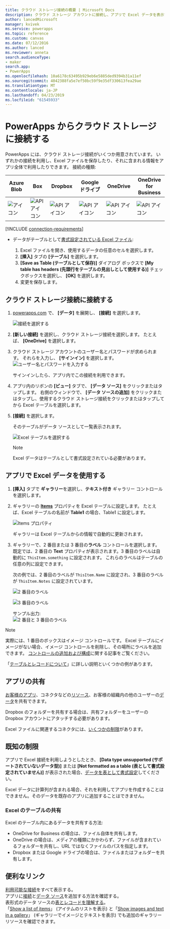 ```yaml
---
title: クラウド ストレージ接続の概要 | Microsoft Docs
description: クラウド ストレージ アカウントに接続し、アプリで Excel データを表示する方法について説明します。
author: lancedMicrosoft
manager: kvivek
ms.service: powerapps
ms.topic: reference
ms.custom: canvas
ms.date: 07/12/2016
ms.author: lanced
ms.reviewer: anneta
search.audienceType:
- maker
search.app:
- PowerApps
ms.openlocfilehash: 10a6178c63495b929eb6e5885ded9394b31a11ef
ms.sourcegitcommit: 4042388fa5e7ef50bc59f9e35df330613fea29ae
ms.translationtype: MT
ms.contentlocale: ja-JP
ms.lasthandoff: 04/23/2019
ms.locfileid: "61545933"
---
```

# <a name="connect-to-cloud-storage-from-powerapps"></a>PowerApps からクラウド ストレージに接続する
PowerApps には、クラウド ストレージ接続がいくつか用意されています。 いずれかの接続を利用し、Excel ファイルを保存したり、それに含まれる情報をアプリ全体で利用したりできます。 接続の種類:  

| **Azure Blob** | **Box** | **Dropbox** | **Google ドライブ** | **OneDrive** | **OneDrive<br>for Business** |
| --- | --- | --- | --- | --- | --- |
| ![アイコン](./media/cloud-storage-blob-connections/blobicon.png) |![API アイコン][boxicon] |![API アイコン][dropboxicon] |![API アイコン][googledriveicon] |![API アイコン][onedriveicon] |![API アイコン][onedriveforbusinessicon] |

[!INCLUDE [connection-requirements](../../../includes/connection-requirements.md)]

* データがテーブルとして[書式設定されている Excel ファイル](https://support.office.com/article/Create-an-Excel-table-in-a-worksheet-E81AA349-B006-4F8A-9806-5AF9DF0AC664):
  
  1. Excel ファイルを開き、使用するデータの任意のセルを選択します。
  2. **[挿入]** タブの **[テーブル]** を選択します。
  3. **[Save as Table (テーブルとして保存)]** ダイアログ ボックスで **[My table has headers (先頭行をテーブルの見出しとして使用する)]** チェックボックスを選択し、 **[OK]** を選択します。
  4. 変更を保存します。

## <a name="connect-to-the-cloud-storage-connection"></a>クラウド ストレージ接続に接続する
1. [powerapps.com](https://web.powerapps.com?utm_source=padocs&utm_medium=linkinadoc&utm_campaign=referralsfromdoc) で、 **[データ]** を展開し、 **[接続]** を選択します。  
   
    ![接続を選択する](./media/cloud-storage-blob-connections/connections.png)
2. **[新しい接続]** を選択し、クラウド ストレージ接続を選択します。 たとえば、 **[OneDrive]** を選択します。
3. クラウド ストレージ アカウントのユーザー名とパスワードが求められます。 それらを入力し、 **[サインイン]** を選択します。  
    ![ユーザー名とパスワードを入力する](./media/cloud-storage-blob-connections/signin.png)
   
    サインインしたら、アプリ内でこの接続を利用できます。
4. アプリ内のリボンの **[ビュー]** タブで、 **[データ ソース]** をクリックまたはタップします。 右側のウィンドウで、 **[データ ソースの追加]** をクリックまたはタップし、使用するクラウド ストレージ接続をクリックまたはタップしてから Excel テーブルを選択します。
5. **[接続]** を選択します。
   
    そのテーブルがデータ ソースとして一覧表示されます。
   
    ![Excel テーブルを選択する](./media/cloud-storage-blob-connections/selecttable.png)
   
    > [!NOTE]
   > Excel データはテーブルとして書式設定されている必要があります。

## <a name="using-the-excel-data-in-your-app"></a>アプリで Excel データを使用する
1. **[挿入]** タブで **ギャラリー**を選択し、**テキスト付き** ギャラリー コントロールを選択します。
2. ギャラリーの **[Items](../controls/properties-core.md)** プロパティを Excel テーブルに設定します。 たとえば、Excel テーブルの名前が **Table1** の場合、Table1 に設定します。  
   
    ![Items プロパティ](./media/cloud-storage-blob-connections/itemsproperty.png)  
   
    ギャラリーは Excel テーブルからの情報で自動的に更新されます。
3. ギャラリーで、2 番目または 3 番目の**ラベル** コントロールを選択します。 既定では、2 番目の **Text** プロパティが表示されます。3 番目のラベルは自動的に `ThisItem.something` に設定されます。 これらのラベルはテーブルの任意の列に設定できます。
   
    次の例では、2 番目のラベルが `ThisItem.Name` に設定され、3 番目のラベルが `ThisItem.Notes` に設定されています。  
   
    ![2 番目のラベル](./media/cloud-storage-blob-connections/items-secondtextbox.png)  
   
    ![3 番目のラベル](./media/cloud-storage-blob-connections/items-thirdtextbox.png)  
   
    サンプル出力:  
    ![2 番目と 3 番目のラベル](./media/cloud-storage-blob-connections/secondthirdtextboxes.png)
   
> [!NOTE]
> 実際には、1 番目のボックスはイメージ コントロールです。 Excel テーブルにイメージがない場合、イメージ コントロールを削除し、その場所にラベルを追加できます。 [コントロールの追加および構成](../add-configure-controls.md)に関する記事をご覧ください。

「[テーブルとレコードについて](../working-with-tables.md)」に詳しい説明といくつかの例があります。  

## <a name="sharing-your-app"></a>アプリの共有
[お客様のアプリ](../share-app.md)、コネクタなどの[リソース](../share-app-resources.md)、お客様の組織内の他のユーザーの[データ](../share-app-data.md)を共有できます。

Dropbox のフォルダーを共有する場合は、共有フォルダーをユーザーの Dropbox アカウントにアタッチする必要があります。

Excel ファイルに関連するコネクタには、[いくつかの制限](#sharing-excel-tables)があります。

## <a name="known-limitations"></a>既知の制限
アプリで Excel 接続を利用しようとしたとき、 **[Data type unsupported (サポートされていないデータ型)]** または **[Not formatted as a table (表として書式設定されていません)]** が表示された場合、[データを表として書式設定](https://support.office.com/article/Create-an-Excel-table-in-a-worksheet-E81AA349-B006-4F8A-9806-5AF9DF0AC664)してください。

Excel データに計算列が含まれる場合、それを利用してアプリを作成することはできません。そのデータを既存のアプリに追加することはできません。

### <a name="sharing-excel-tables"></a>Excel のテーブルの共有
Excel のテーブル内にあるデータを共有する方法:

* OneDrive for Business の場合は、ファイル自体を共有します。
* OneDrive の場合は、メディアの種類にかかわらず、ファイルが含まれているフォルダーを共有し、URL ではなくファイルのパスを指定します。
* Dropbox または Google ドライブの場合は、ファイルまたはフォルダーを共有します。

## <a name="helpful-links"></a>便利なリンク
[利用可能な接続](../connections-list.md)をすべて表示する。  
アプリに[接続](../add-manage-connections.md)と[データ ソース](../add-data-connection.md)を追加する方法を確認する。  
表形式のデータ ソースの[表とレコードを理解する](../working-with-tables.md)。  
「[Show a list of items](../add-gallery.md)」 (アイテムのリストを表示) と「[Show images and text in a gallery](../show-images-text-gallery-sort-filter.md)」 (ギャラリーでイメージとテキストを表示) でも追加のギャラリー リソースを確認できます。

<!--Icon references-->
[boxicon]: ./media/cloud-storage-blob-connections/boxicon.png
[dropboxicon]: ./media/cloud-storage-blob-connections/dropboxicon.png
[googledriveicon]: ./media/cloud-storage-blob-connections/googledriveicon.png
[onedriveicon]: ./media/cloud-storage-blob-connections/onedriveicon.png
[onedriveforbusinessicon]: ./media/cloud-storage-blob-connections/onedriveforbusinessicon.png
